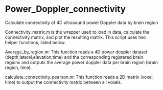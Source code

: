 # Power_Doppler_connectivity
Calculate connectivity of 4D ultrasound power Doppler data by brain region

Connectivity_matrix.m is the wrapper used to load in data, calculate the connectivity matrix, and plot the resulting matrix. This script uses two helper functions, listed below.

Average_by_region.m: This function reads a 4D power doppler dataset (depth,lateral,elevation,time) and the corresponding registered brain regions and outputs the average power doppler data per brain region (brain region, time).

calculate_connectivity_pearson.m: This function reads a 2D matrix (voxel, time) to output the connectivity matrix between all voxels.
